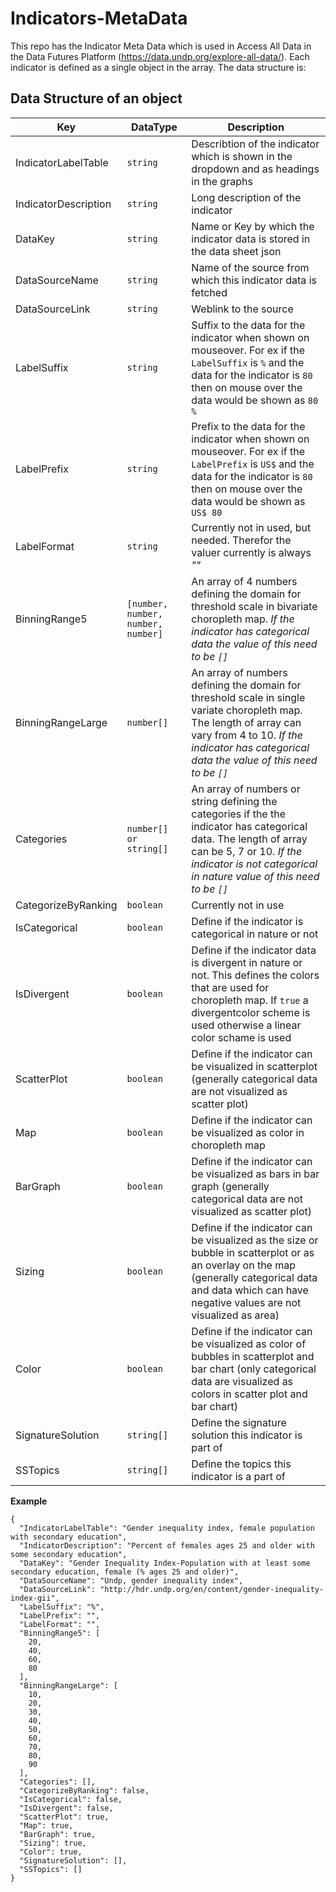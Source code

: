 # Indicators-MetaData

This repo has the Indicator Meta Data which is used in Access All Data in the Data Futures Platform (https://data.undp.org/explore-all-data/). Each indicator is defined as a single object in the array. The data structure is:

## Data Structure of an object

Key | DataType | Description
--- | --- | --- 
IndicatorLabelTable | `string` | Describtion of the indicator which is shown in the dropdown and as headings in the graphs
IndicatorDescription | `string` | Long description of the indicator
DataKey | `string` | Name or Key by which the indicator data is stored in the data sheet json
DataSourceName | `string` | Name of the source from which this indicator data is fetched
DataSourceLink | `string` | Weblink to the source
LabelSuffix | `string` | Suffix to the data for the indicator when shown on mouseover. For ex if the `LabelSuffix` is `%` and the data for the indicator is `80` then on mouse over the data would be shown as `80 %`
LabelPrefix | `string` | Prefix to the data for the indicator when shown on mouseover. For ex if the `LabelPrefix` is `US$` and the data for the indicator is `80` then on mouse over the data would be shown as `US$ 80`
LabelFormat | `string` | Currently not in used, but needed. Therefor the valuer currently is always _""_
BinningRange5 | `[number, number, number, number]` | An array of 4 numbers defining the domain for threshold scale in bivariate choropleth map. _If the indicator has categorical data the value of this need to be `[]`_
BinningRangeLarge | `number[]` | An array of  numbers defining the domain for threshold scale in single variate choropleth map. The length of array can vary from 4 to 10. _If the indicator has categorical data the value of this need to be `[]`_
Categories | `number[] or string[]` | An array of  numbers or string defining the categories if the the indicator has categorical data. The length of array can be 5, 7 or 10. _If the indicator is not categorical in nature value of this need to be `[]`_
CategorizeByRanking | `boolean` | Currently not in use
IsCategorical | `boolean` | Define if the indicator is categorical in nature or not
IsDivergent | `boolean` | Define if the indicator data is divergent in nature or not. This defines the colors that are used for choropleth map. If `true` a divergentcolor scheme is used otherwise a linear color schame is used
ScatterPlot | `boolean` | Define if the indicator can be visualized in scatterplot (generally categorical data are not visualized as scatter plot)
Map | `boolean` | Define if the indicator can be visualized as color in choropleth map
BarGraph | `boolean` | Define if the indicator can be visualized as bars in bar graph (generally categorical data are not visualized as scatter plot)
Sizing | `boolean` | Define if the indicator can be visualized as the size or bubble in scatterplot or as an overlay on the map (generally categorical data and data which can have negative values are not visualized as area)
Color | `boolean` | Define if the indicator can be visualized as color of bubbles in scatterplot and bar chart (only categorical data are visualized as colors in scatter plot and bar chart)
SignatureSolution | `string[]` | Define the signature solution this indicator is part of
SSTopics | `string[]` | Define the topics this indicator is a part of

__Example__

```
{
  "IndicatorLabelTable": "Gender inequality index, female population with secondary education",
  "IndicatorDescription": "Percent of females ages 25 and older with some secondary education",
  "DataKey": "Gender Inequality Index-Population with at least some secondary education, female (% ages 25 and older)",
  "DataSourceName": "Undp, gender inequality index",
  "DataSourceLink": "http://hdr.undp.org/en/content/gender-inequality-index-gii",
  "LabelSuffix": "%",
  "LabelPrefix": "",
  "LabelFormat": "",
  "BinningRange5": [
    20,
    40,
    60,
    80
  ],
  "BinningRangeLarge": [
    10,
    20,
    30,
    40,
    50,
    60,
    70,
    80,
    90
  ],
  "Categories": [],
  "CategorizeByRanking": false,
  "IsCategorical": false,
  "IsDivergent": false,
  "ScatterPlot": true,
  "Map": true,
  "BarGraph": true,
  "Sizing": true,
  "Color": true,
  "SignatureSolution": [],
  "SSTopics": []
}
```
